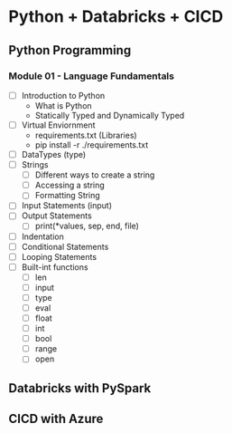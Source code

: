 # Python + Databricks + CICD

## Python Programming

### Module 01 - Language Fundamentals

- [ ] Introduction to Python
  - What is Python
  - Statically Typed and Dynamically Typed
- [ ] Virtual Enviornment
  - requirements.txt (Libraries)
  - pip install -r ./requirements.txt
- [ ] DataTypes (type)
- [ ] Strings
  - [ ] Different ways to create a string
  - [ ] Accessing a string
  - [ ] Formatting String
- [ ] Input Statements (input)
- [ ] Output Statements
  - [ ] print(*values, sep, end, file)
- [ ] Indentation
- [ ] Conditional Statements
- [ ] Looping Statements
- [ ] Built-int functions
  - [ ] len
  - [ ] input
  - [ ] type
  - [ ] eval
  - [ ] float
  - [ ] int
  - [ ] bool
  - [ ] range
  - [ ] open

## Databricks with PySpark





## CICD with Azure